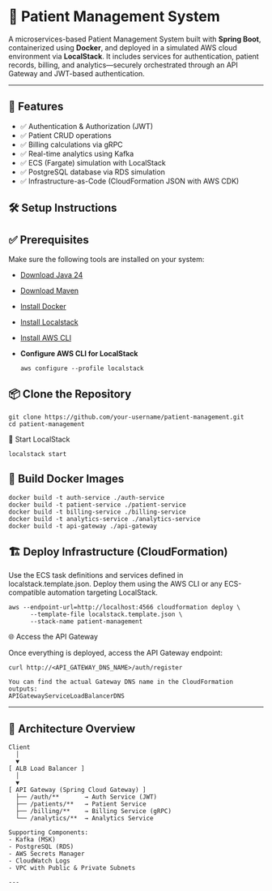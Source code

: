 # 🏥 Patient Management System

A microservices-based Patient Management System built with **Spring Boot**, containerized using **Docker**, and deployed in a simulated AWS cloud environment via **LocalStack**. It includes services for authentication, patient records, billing, and analytics—securely orchestrated through an API Gateway and JWT-based authentication.

---

## 📌 Features

- ✅ Authentication & Authorization (JWT)
- ✅ Patient CRUD operations
- ✅ Billing calculations via gRPC
- ✅ Real-time analytics using Kafka
- ✅ ECS (Fargate) simulation with LocalStack
- ✅ PostgreSQL database via RDS simulation
- ✅ Infrastructure-as-Code (CloudFormation JSON with AWS CDK)

## 🛠️ Setup Instructions
## ✅ Prerequisites

Make sure the following tools are installed on your system:

- [Download Java 24](https://jdk.java.net/24/)

- [Download Maven](https://maven.apache.org/download.cgi)

- [Install Docker](https://docs.docker.com/get-docker/)  

- [Install Localstack](https://www.localstack.cloud/)

 - [Install AWS CLI](https://docs.aws.amazon.com/cli/latest/userguide/getting-started-install.html)

- **Configure AWS CLI for LocalStack**

      aws configure --profile localstack
  
## 📦 Clone the Repository

    git clone https://github.com/your-username/patient-management.git
    cd patient-management

🚀 Start LocalStack

    localstack start


## 🐳 Build Docker Images

    docker build -t auth-service ./auth-service
    docker build -t patient-service ./patient-service
    docker build -t billing-service ./billing-service
    docker build -t analytics-service ./analytics-service
    docker build -t api-gateway ./api-gateway

## 🏗️ Deploy Infrastructure (CloudFormation)

Use the ECS task definitions and services defined in localstack.template.json.
Deploy them using the AWS CLI or any ECS-compatible automation targeting LocalStack.
    
    aws --endpoint-url=http://localhost:4566 cloudformation deploy \
          --template-file localstack.template.json \
          --stack-name patient-management
          
🌐 Access the API Gateway

Once everything is deployed, access the API Gateway endpoint:

    curl http://<API_GATEWAY_DNS_NAME>/auth/register

    You can find the actual Gateway DNS name in the CloudFormation outputs:
    APIGatewayServiceLoadBalancerDNS

---
## 🧱 Architecture Overview

```plaintext
Client
  │
  ▼
[ ALB Load Balancer ]
  │
  ▼
[ API Gateway (Spring Cloud Gateway) ]
  ├── /auth/**       → Auth Service (JWT)
  ├── /patients/**   → Patient Service
  ├── /billing/**    → Billing Service (gRPC)
  └── /analytics/**  → Analytics Service

Supporting Components:
- Kafka (MSK)
- PostgreSQL (RDS)
- AWS Secrets Manager
- CloudWatch Logs
- VPC with Public & Private Subnets

---
